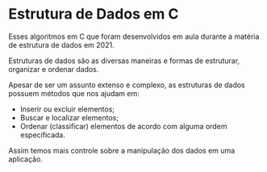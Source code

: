 # Estrutura de Dados em C
Esses algoritmos em C que foram desenvolvidos em aula durante a matéria de estrutura de dados em 2021. 

Estruturas de dados são as diversas maneiras e formas de estruturar, organizar e ordenar dados. 

Apesar de ser um assunto extenso e complexo, as estruturas de dados possuem métodos que nos ajudam em:
- Inserir ou excluir elementos;
- Buscar e localizar elementos;
- Ordenar (classificar) elementos de acordo com alguma ordem especificada.

Assim temos mais controle sobre a manipulação dos dados em uma aplicação.

